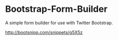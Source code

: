 Bootstrap-Form-Builder
======================

A simple form builder for use with Twitter Bootstrap.


http://bootsnipp.com/snippets/g5X5z
